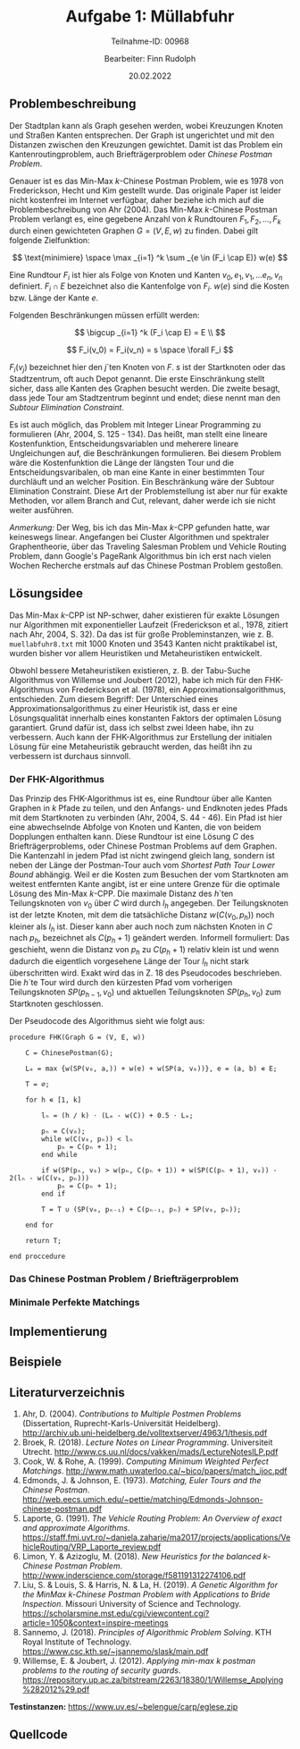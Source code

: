 <h1 style="text-align: center;">Aufgabe 1: Müllabfuhr</h1>
<p style="text-align: center;">Teilnahme-ID: 00968</p>
<p style="text-align: center;">Bearbeiter: Finn Rudolph</p>
<p style="text-align: center;">20.02.2022</p>

## Problembeschreibung

Der Stadtplan kann als Graph gesehen werden, wobei Kreuzungen Knoten und Straßen Kanten entsprechen. Der Graph ist ungerichtet und mit den Distanzen zwischen den Kreuzungen gewichtet. Damit ist das Problem ein Kantenroutingproblem, auch Briefträgerproblem oder _Chinese Postman Problem_.

Genauer ist es das Min-Max $k$-Chinese Postman Problem, wie es 1978 von Frederickson, Hecht und Kim gestellt wurde. Das originale Paper ist leider nicht kostenfrei im Internet verfügbar, daher beziehe ich mich auf die Problembeschreibung von Ahr (2004). Das Min-Max $k$-Chinese Postman Problem verlangt es, eine gegebene Anzahl von $k$ Rundtouren $F_1, F_2, \dots, F_k$ durch einen gewichteten Graphen $G = (V, E, w)$ zu finden. Dabei gilt folgende Zielfunktion:

$$
\text{minimiere} \space \max _{i=1} ^k \sum _{e \in (F_i \cap E)} w(e)
$$

Eine Rundtour $F_i$ ist hier als Folge von Knoten und Kanten $v_0, e_1, v_1, ... e_n, v_n$ definiert. $F_i \cap E$ bezeichnet also die Kantenfolge von $F_i$. $w(e)$ sind die Kosten bzw. Länge der Kante $e$.

Folgenden Beschränkungen müssen erfüllt werden:

$$
\bigcup _{i=1} ^k (F_i \cap E) = E \\
$$

$$
F_i(v_0) = F_i(v_n) = s \space \forall F_i
$$

$F_i(v_j)$ bezeichnet hier den $j$´ten Knoten von $F$. $s$ ist der Startknoten oder das Stadtzentrum, oft auch Depot genannt. Die erste Einschränkung stellt sicher, dass alle Kanten des Graphen besucht werden. Die zweite besagt, dass jede Tour am Stadtzentrum beginnt und endet; diese nennt man den _Subtour Elimination Constraint_.

Es ist auch möglich, das Problem mit Integer Linear Programming zu formulieren (Ahr, 2004, S. 125 - 134). Das heißt, man stellt eine lineare Kostenfunktion, Entscheidungsvariablen und meherere lineare Ungleichungen auf, die Beschränkungen formulieren. Bei diesem Problem wäre die Kostenfunktion die Länge der längsten Tour und die Entscheidungsvaribalen, ob man eine Kante in einer bestimmten Tour durchläuft und an welcher Position. Ein Beschränkung wäre der Subtour Elimination Constraint. Diese Art der Problemstellung ist aber nur für exakte Methoden, vor allem Branch and Cut, relevant, daher werde ich sie nicht weiter ausführen.

_Anmerkung:_ Der Weg, bis ich das Min-Max $k$-CPP gefunden hatte, war keineswegs linear. Angefangen bei Cluster Algorithmen und spektraler Graphentheorie, über das Traveling Salesman Problem und Vehicle Routing Problem, dann Google's PageRank Algorithmus bin ich erst nach vielen Wochen Recherche erstmals auf das Chinese Postman Problem gestoßen.

## Lösungsidee

Das Min-Max $k$-CPP ist NP-schwer, daher existieren für exakte Lösungen nur Algorithmen mit exponentieller Laufzeit (Frederickson et al., 1978, zitiert nach Ahr, 2004, S. 32). Da das ist für große Probleminstanzen, wie z. B. `muellabfuhr8.txt` mit 1000 Knoten und 3543 Kanten nicht praktikabel ist, wurden bisher vor allem Heuristiken und Metaheuristiken entwickelt.

Obwohl bessere Metaheuristiken existieren, z. B. der Tabu-Suche Algorithmus von Willemse und Joubert (2012), habe ich mich für den FHK-Algorithmus von Frederickson et al. (1978), ein Approximationsalgorithmus, entschieden. Zum diesem Begriff: Der Unterschied eines Approximationsalgorithmus zu einer Heuristik ist, dass er eine Lösungsqualität innerhalb eines konstanten Faktors der optimalen Lösung garantiert. Grund dafür ist, dass ich selbst zwei Ideen habe, ihn zu verbessern. Auch kann der FHK-Algorithmus zur Erstellung der initialen Lösung für eine Metaheuristik gebraucht werden, das heißt ihn zu verbessern ist durchaus sinnvoll.

### Der FHK-Algorithmus

Das Prinzip des FHK-Algorithmus ist es, eine Rundtour über alle Kanten Graphen in $k$ Pfade zu teilen, und den Anfangs- und Endknoten jedes Pfads mit dem Startknoten zu verbinden (Ahr, 2004, S. 44 - 46). Ein Pfad ist hier eine abwechselnde Abfolge von Knoten und Kanten, die von beidem Dopplungen enthalten kann. Diese Rundtour ist eine Lösung $C$ des Briefträgerproblems, oder Chinese Postman Problems auf dem Graphen. Die Kantenzahl in jedem Pfad ist nicht zwingend gleich lang, sondern ist neben der Länge der Postman-Tour auch vom _Shortest Path Tour Lower Bound_ abhängig. Weil er die Kosten zum Besuchen der vom Startknoten am weitest entfernten Kante angibt, ist er eine untere Grenze für die optimale Lösung des Min-Max $k$-CPP. Die maximale Distanz des $h$´ten Teilungsknoten von $v_0$ über $C$ wird durch $l_h$ angegeben. Der Teilungsknoten ist der letzte Knoten, mit dem die tatsächliche Distanz $w(C(v_0, p_h))$ noch kleiner als $l_h$ ist. Dieser kann aber auch noch zum nächsten Knoten in $C$ nach $p_h$, bezeichnet als $C(p_h + 1)$ geändert werden. Informell formuliert: Das geschieht, wenn die Distanz von $p_h$ zu $C(p_h + 1)$ relativ klein ist und wenn dadurch die eigentlich vorgesehene Länge der Tour $l_h$ nicht stark überschritten wird. Exakt wird das in Z. 18 des Pseudocodes beschrieben. Die $h$´te Tour wird durch den kürzesten Pfad vom vorherigen Teilungsknoten $SP(p_{h-1}, v_0)$ und aktuellen Teilungsknoten $SP(p_h, v_0)$ zum Startknoten geschlossen.

Der Pseudocode des Algorithmus sieht wie folgt aus:

```pseudocode
procedure FHK(Graph G = (V, E, w))

    C = ChinesePostman(G);

    Lₘ = max {w(SP(v₀, a,)) + w(e) + w(SP(a, v₀))}, e = (a, b) ∊ E;

    T = ∅;

    for h ∊ [1, k]

        lₕ = (h / k) ⋅ (Lₘ - w(C)) + 0.5 ⋅ Lₘ;

        pₕ = C(v₀);
        while w(C(v₀, pₕ)) < lₕ
            pₕ = C(pₕ + 1);
        end while

        if w(SP(pₕ, v₀) > w(pₕ, C(pₕ + 1)) + w(SP(C(pₕ + 1), v₀)) - 2(lₕ - w(C(v₀, pₕ)))
            pₕ = C(pₕ + 1);
        end if

        T = T ∪ (SP(v₀, pₕ₋₁) + C(pₕ₋₁, pₕ) + SP(v₀, pₕ));

    end for

    return T;

end proccedure
```

### Das Chinese Postman Problem / Briefträgerproblem

### Minimale Perfekte Matchings

## Implementierung

## Beispiele

## Literaturverzeichnis

1. Ahr, D. (2004). _Contributions to Multiple Postmen Problems_ (Dissertation, Ruprecht-Karls-Universität Heidelberg). http://archiv.ub.uni-heidelberg.de/volltextserver/4963/1/thesis.pdf
2. Broek, R. (2018). _Lecture Notes on Linear Programming_. Universiteit Utrecht. http://www.cs.uu.nl/docs/vakken/mads/LectureNotesILP.pdf
3. Cook, W. & Rohe, A. (1999). _Computing Minimum Weighted Perfect Matchings_. http://www.math.uwaterloo.ca/~bico/papers/match_ijoc.pdf
4. Edmonds, J. & Johnson, E. (1973). _Matching, Euler Tours and the Chinese Postman_. http://web.eecs.umich.edu/~pettie/matching/Edmonds-Johnson-chinese-postman.pdf
5. Laporte, G. (1991). _The Vehicle Routing Problem: An Overview of exact and approximate Algorithms_. https://staff.fmi.uvt.ro/~daniela.zaharie/ma2017/projects/applications/VehicleRouting/VRP_Laporte_review.pdf
6. Limon, Y. & Azizoglu, M. (2018). _New Heuristics for the balanced k-Chinese Postman Problem_. http://www.inderscience.com/storage/f581191312274106.pdf
7. Liu, S. & Louis, S. & Harris, N. & La, H. (2019). _A Genetic Algorithm for the MinMax k-Chinese Postman Problem with Applications to Bride Inspection_. Missouri University of Science and Technology. https://scholarsmine.mst.edu/cgi/viewcontent.cgi?article=1050&context=inspire-meetings
8. Sannemo, J. (2018). _Principles of Algorithmic Problem Solving_. KTH Royal Institute of Technology. https://www.csc.kth.se/~jsannemo/slask/main.pdf
9. Willemse, E. & Joubert, J. (2012). _Applying min-max k postman problems to the routing of security guards_. https://repository.up.ac.za/bitstream/2263/18380/1/Willemse_Applying%282012%29.pdf

**Testinstanzen:** https://www.uv.es/~belengue/carp/eglese.zip

## Quellcode
